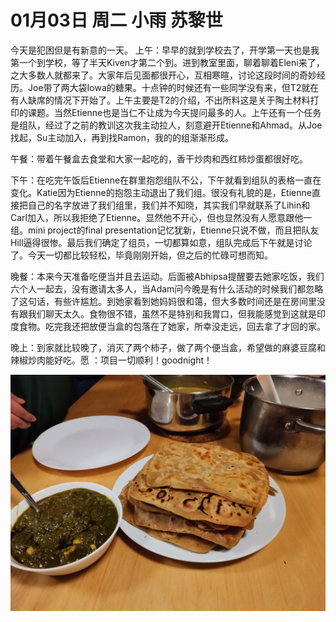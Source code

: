 # 01月03日 周二 小雨 苏黎世

今天是犯困但是有新意的一天。
上午：早早的就到学校去了，开学第一天也是我第一个到学校，等了半天Kiven才第二个到。进到教室里面，聊着聊着Eleni来了，之大多数人就都来了。大家年后见面都很开心，互相寒暄，讨论这段时间的奇妙经历。Joe带了两大袋Iowa的糖果。十点钟的时候还有一些同学没有来，但T2就在有人缺席的情况下开始了。上午主要是T2的介绍，不出所料这是关于陶土材料打印的课题。当然Etienne也是当仁不让成为今天提问最多的人。上午还有一个任务是组队，经过了之前的教训这次我主动拉人，刻意避开Etienne和Ahmad。从Joe找起，Su主动加入，再到找Ramon，我的的组渐渐形成。

午餐：带着午餐盒去食堂和大家一起吃的，香干炒肉和西红柿炒蛋都很好吃。

下午：在吃完午饭后Etienne在群里抱怨组队不公，下午就看到组队的表格一直在变化。Katie因为Etienne的抱怨主动退出了我们组。很没有礼貌的是，Etienne直接把自己的名字放进了我们组里，我们并不知晓，其实我们早就联系了Lihin和Carl加入，所以我拒绝了Etienne。显然他不开心，但也显然没有人愿意跟他一组。mini project的final presentation记忆犹新，Etienne只说不做，而且把队友Hill逼得很惨。最后我们确定了组员，一切都算如意，组队完成后下午就是讨论了。今天一切都比较轻松，毕竟刚刚开始，但之后的忙碌可想而知。

晚餐：本来今天准备吃便当并且去运动。后面被Abhipsa提醒要去她家吃饭，我们六个人一起去，没有邀请太多人，当Adam问今晚是有什么活动的时候我们都忽略了这句话，有些许尴尬。到她家看到她妈妈很和蔼，但大多数时间还是在房间里没有跟我们聊天太久。食物很不错，虽然不是特别和我胃口，但我能感觉到这就是印度食物。吃完我还把放便当盒的包落在了她家，所幸没走远，回去拿了才回的家。

晚上：到家就比较晚了，消灭了两个柿子，做了两个便当盒，希望做的麻婆豆腐和辣椒炒肉能好吃。愿 ：项目一切顺利！goodnight！


![image](images\\63b4bde251f840eb4cb9df1e.jpg)




